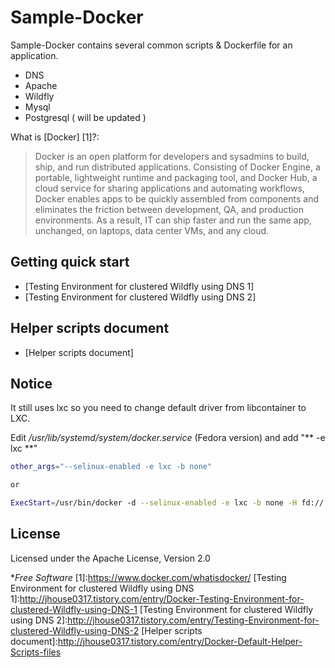 Sample-Docker
=========

Sample-Docker contains several common scripts & Dockerfile for an application.

  - DNS
  - Apache
  - Wildfly
  - Mysql
  - Postgresql ( will be updated )

What is [Docker] [1]?:
 
> Docker is an open platform for developers and sysadmins to build, ship, and run distributed 
> applications. Consisting of Docker Engine, a portable, lightweight runtime and packaging tool, 
> and Docker Hub, a cloud service for sharing applications and automating workflows, Docker enables
> apps to be quickly assembled from components and eliminates the friction between development, QA,
> and production environments. As a result, IT can ship faster and run the same app, unchanged, 
> on laptops, data center VMs, and any cloud.


Getting quick start
-------------------

* [Testing Environment for clustered Wildfly using DNS 1]
* [Testing Environment for clustered Wildfly using DNS 2]

Helper scripts document
-----------------------
* [Helper scripts document]


Notice
--------------

It still uses lxc so you need to change default driver from libcontainer to LXC.

Edit */usr/lib/systemd/system/docker.service* (Fedora version) and add "** -e lxc **"
```sh
other_args="--selinux-enabled -e lxc -b none"

or

ExecStart=/usr/bin/docker -d --selinux-enabled -e lxc -b none -H fd://

```



License
----

Licensed under the Apache License, Version 2.0


**Free Software*
[1]:https://www.docker.com/whatisdocker/
[Testing Environment for clustered Wildfly using DNS 1]:http://jhouse0317.tistory.com/entry/Docker-Testing-Environment-for-clustered-Wildfly-using-DNS-1
[Testing Environment for clustered Wildfly using DNS 2]:http://jhouse0317.tistory.com/entry/Testing-Environment-for-clustered-Wildfly-using-DNS-2
[Helper scripts document]:http://jhouse0317.tistory.com/entry/Docker-Default-Helper-Scripts-files

